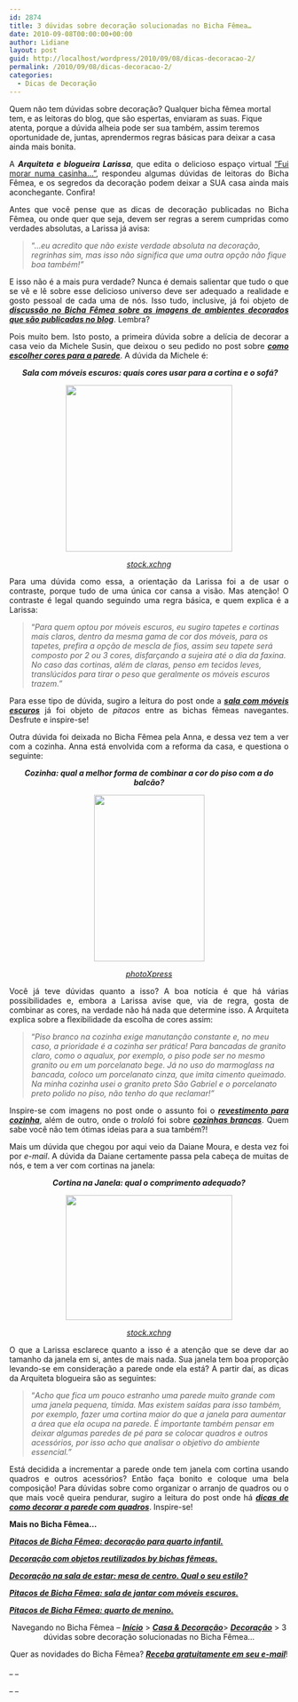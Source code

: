 ```yaml
---
id: 2874
title: 3 dúvidas sobre decoração solucionadas no Bicha Fêmea…
date: 2010-09-08T00:00:00+00:00
author: Lidiane
layout: post
guid: http://localhost/wordpress/2010/09/08/dicas-decoracao-2/
permalink: /2010/09/08/dicas-decoracao-2/
categories:
  - Dicas de Decoração
---
```

Quem não tem dúvidas sobre decoração? Qualquer bicha fêmea mortal tem, e as leitoras do blog, que são espertas, enviaram as suas. Fique atenta, porque a dúvida alheia pode ser sua também, assim teremos oportunidade de, juntas, aprendermos regras básicas para deixar a casa ainda mais bonita.

<p style="text-align: justify;">
  A <strong><em>Arquiteta e blogueira Larissa</em></strong>, que edita o delicioso espaço virtual <a href="http://fuimorarnumacasinha.blogspot.com/" target="_blank">“Fui morar numa casinha…”</a>, respondeu algumas dúvidas de leitoras do Bicha Fêmea, e os segredos da decoração podem deixar a SUA casa ainda mais aconchegante. Confira!
</p>

<!--more-->

<p style="text-align: justify;">
  Antes que você pense que as dicas de decoração publicadas no Bicha Fêmea, ou onde quer que seja, devem ser regras a serem cumpridas como verdades absolutas, a Larissa já avisa:
</p>

> “…_eu acredito que não existe verdade absoluta na decoração, regrinhas sim, mas isso não significa que uma outra opção não fique boa também!”_

<p style="text-align: justify;">
  E isso não é a mais pura verdade? Nunca é demais salientar que tudo o que se vê e lê sobre esse delicioso universo deve ser adequado a realidade e gosto pessoal de cada uma de nós. Isso tudo, inclusive, já foi objeto de <strong><em><a href="http://www.trololodemulher.com.br/2010/05/10/blog-dicas-decoracao/">discussão no Bicha Fêmea sobre as imagens de ambientes decorados que são publicadas no blog</a></em></strong>. Lembra?
</p>

<p style="text-align: justify;">
  Pois muito bem. Isto posto, a primeira dúvida sobre a delícia de decorar a casa veio da Michele Susin, que deixou o seu pedido no post sobre <strong><em><a href="http://www.trololodemulher.com.br/2010/05/31/cores-para-parede/">como escolher cores para a parede</a></em></strong>. A dúvida da Michele é:
</p>

<p style="text-align: center;">
   <strong><em>Sala com móveis escuros: quais cores usar para a cortina e o sofá?</em></strong>
</p>

<p style="text-align: center;">
  <strong><em><a href="http://www.trololodemulher.com.br/blog/wp-content/uploads/2010/09/poltrona.jpg"><img class="alignnone size-medium wp-image-5178" title="poltrona" src="http://www.trololodemulher.com.br/blog/wp-content/uploads/2010/09/poltrona-300x300.jpg" alt="" width="300" height="300" /></a></em></strong>
</p>

<p style="text-align: center;">
  <em><a href="http://www.sxc.hu/" target="_blank">stock.xchng</a></em>
</p>

<p style="text-align: justify;">
  Para uma dúvida como essa, a orientação da Larissa foi a de usar o contraste, porque tudo de uma única cor cansa a visão. Mas atenção! O contraste é legal quando seguindo uma regra básica, e quem explica é a Larissa:
</p>

> “_Para quem optou por móveis escuros, eu sugiro tapetes e cortinas mais claros, dentro da mesma gama de cor dos móveis, para os tapetes, prefira a opção de mescla de fios, assim seu tapete será composto por 2 ou 3 cores, disfarçando a sujeira até o dia da faxina. No caso das cortinas, além de claras, penso em tecidos leves, translúcidos para tirar o peso que geralmente os móveis escuros trazem.”_

<p style="text-align: justify;">
  Para esse tipo de dúvida, sugiro a leitura do post onde a <strong><em><a href="http://www.trololodemulher.com.br/2010/07/07/decoracao-sala-de-jantar/">sala com móveis escuros</a></em></strong> já foi objeto de <em>pitacos</em> entre as bichas fêmeas navegantes. Desfrute e inspire-se!
</p>

<p style="text-align: justify;">
  Outra dúvida foi deixada no Bicha Fêmea pela Anna, e dessa vez tem a ver com a cozinha. Anna está envolvida com a reforma da casa, e questiona o seguinte:
</p>

<p style="text-align: center;">
  <strong><em>Cozinha: qual a melhor forma de combinar a cor do piso com a do balcão?</em></strong>
</p>

<p style="text-align: center;">
  <a href="http://www.trololodemulher.com.br/blog/wp-content/uploads/2010/09/cozinha.jpg"><img class="size-medium wp-image-5177 aligncenter" title="Modern kitchen with granite countertops" src="http://www.trololodemulher.com.br/blog/wp-content/uploads/2010/09/cozinha-199x300.jpg" alt="" width="199" height="300" /></a>
</p>

<p style="text-align: center;">
  <em><a href="http://www.photoxpress.com/" target="_blank">photoXpress</a></em>
</p>

<p style="text-align: justify;">
  Você já teve dúvidas quanto a isso? A boa notícia é que há várias possibilidades e, embora a Larissa avise que, via de regra, gosta de combinar as cores, na verdade não há nada que determine isso. A Arquiteta explica sobre a flexibilidade da escolha de cores assim:
</p>

> “_Piso branco na cozinha exige manutanção constante e, no meu caso, a prioridade é a cozinha ser prática! Para bancadas de granito claro, como o aqualux, por exemplo, o piso pode ser no mesmo granito ou em um porcelanato bege. Já no uso do marmoglass na bancada, coloco um porcelanato cinza, que imita cimento queimado. Na minha cozinha usei o granito preto São Gabriel e o porcelanato preto polido no piso, não tenho do que reclamar!”_

<p style="text-align: justify;">
  Inspire-se com imagens no post onde o assunto foi o <strong><em><a href="http://www.trololodemulher.com.br/2009/07/23/decoracao-revestimento-cozinha/">revestimento para cozinha</a></em></strong>, além de outro, onde o<em> trololó</em> foi sobre <strong><em><a href="http://www.trololodemulher.com.br/2009/01/22/decoracao-cozinha-branca/">cozinhas brancas</a></em></strong>. Quem sabe você não tem ótimas ideias para a sua também?!
</p>

<p style="text-align: justify;">
  Mais um dúvida que chegou por aqui veio da Daiane Moura, e desta vez foi por<em> e-mail</em>. A dúvida da Daiane certamente passa pela cabeça de muitas de nós, e tem a ver com cortinas na janela:
</p>

<p style="text-align: center;">
  <strong><em>Cortina na Janela: qual o comprimento adequado?</em></strong>
</p>

<p style="text-align: center;">
  <a href="http://www.trololodemulher.com.br/blog/wp-content/uploads/2010/09/cortina.jpg"><img class="size-medium wp-image-5176 aligncenter" title="cortina" src="http://www.trololodemulher.com.br/blog/wp-content/uploads/2010/09/cortina-300x225.jpg" alt="" width="300" height="225" /></a>
</p>

<p style="text-align: center;">
  <em><a href="http://www.sxc.hu/" target="_blank">stock.xchng</a></em>
</p>

<p style="text-align: justify;">
  O que a Larissa esclarece quanto a isso é a atenção que se deve dar ao tamanho da janela em si, antes de mais nada. Sua janela tem boa proporção levando-se em consideração a parede onde ela está? A partir daí, as dicas da Arquiteta blogueira são as seguintes:
</p>

> “_Acho que fica um pouco estranho uma parede muito grande com uma janela pequena, tímida. Mas existem saídas para isso também, por exemplo, fazer uma cortina maior do que a janela para aumentar a área que ela ocupa na parede. É importante também pensar em deixar algumas paredes de pé para se colocar quadros e outros acessórios, por isso acho que analisar o objetivo do ambiente essencial.”_

<p style="text-align: justify;">
  Está decidida a incrementar a parede onde tem janela com cortina usando quadros e outros acessórios? Então faça bonito e coloque uma bela composição! Para dúvidas sobre como organizar o arranjo de quadros ou o que mais você queira pendurar, sugiro a leitura do post onde há <strong><em><a href="http://www.trololodemulher.com.br/2009/04/07/decoracao-parede-quadros/">dicas de como decorar a parede com quadros</a></em></strong>. Inspire-se!
</p>

**Mais no Bicha Fêmea…**

**_[Pitacos de Bicha Fêmea: decoração para quarto infantil.](http://www.trololodemulher.com.br/2010/08/16/decoracao-quarto-infantil/)_**

**_[Decoração com objetos reutilizados by bichas fêmeas.](http://www.trololodemulher.com.br/2010/08/06/decoracao-reutilizacao/)_**

**_[Decoração na sala de estar: mesa de centro. Qual o seu estilo?](http://www.trololodemulher.com.br/2010/08/04/decoracao-mesa-de-centro/)_**

**_[Pitacos de Bicha Fêmea: sala de jantar com móveis escuros.](http://www.trololodemulher.com.br/2010/07/07/decoracao-sala-de-jantar/)_**

**_[Pitacos de Bicha Fêmea: quarto de menino.](http://www.trololodemulher.com.br/2010/06/16/decoracao-quarto-menino/)_**

<p style="text-align: center;">
  Navegando no Bicha Fêmea – <strong><em><a href="http://www.trololodemulher.com.br/">Início</a></em></strong> > <a href="http://www.trololodemulher.com.br/casaedecoracao/"><strong><em>Casa & Decoração</em></strong></a>> <strong><em><a href="http://www.trololodemulher.com.br/category/decoracao/">Decoração</a></em></strong> > 3 dúvidas sobre decoração solucionadas no Bicha Fêmea…
</p>

<p style="text-align: center;">
  Quer as novidades do Bicha Fêmea? <strong><em><a href="http://feedburner.google.com/fb/a/mailverify?uri=blogbichafemea&loc=pt_BR">Receba gratuitamente em seu e-mail</a></em></strong>!
</p>

_ _

_ _